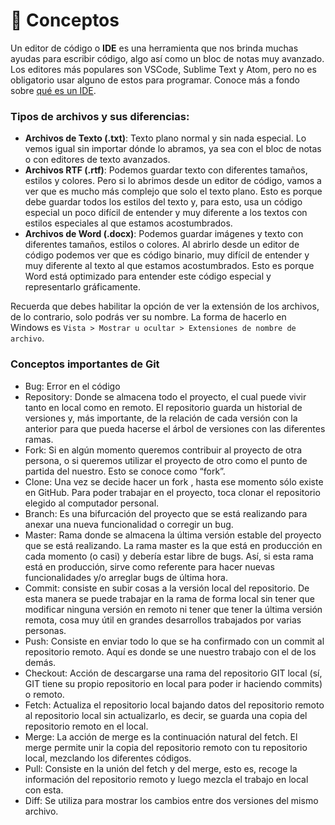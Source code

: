 # 💾 Conceptos



Un editor de código o **IDE** es una herramienta que nos brinda muchas ayudas para escribir código, algo así como un bloc de notas muy avanzado. Los editores más populares son VSCode, Sublime Text y Atom, pero no es obligatorio usar alguno de estos para programar. Conoce más a fondo sobre [qué es un IDE](https://platzi.com/blog/que-es-ide-editor-de-texto/).

### Tipos de archivos y sus diferencias:

* **Archivos de Texto (.txt)**: Texto plano normal y sin nada especial. Lo vemos igual sin importar dónde lo abramos, ya sea con el bloc de notas o con editores de texto avanzados.
* **Archivos RTF (.rtf)**: Podemos guardar texto con diferentes tamaños, estilos y colores. Pero si lo abrimos desde un editor de código, vamos a ver que es mucho más complejo que solo el texto plano. Esto es porque debe guardar todos los estilos del texto y, para esto, usa un código especial un poco difícil de entender y muy diferente a los textos con estilos especiales al que estamos acostumbrados.
* **Archivos de Word (.docx)**: Podemos guardar imágenes y texto con diferentes tamaños, estilos o colores. Al abrirlo desde un editor de código podemos ver que es código binario, muy difícil de entender y muy diferente al texto al que estamos acostumbrados. Esto es porque Word está optimizado para entender este código especial y representarlo gráficamente.

Recuerda que debes habilitar la opción de ver la extensión de los archivos, de lo contrario, solo podrás ver su nombre. La forma de hacerlo en Windows es `Vista > Mostrar u ocultar > Extensiones de nombre de archivo`.

### Conceptos importantes de Git

* Bug: Error en el código
* Repository: Donde se almacena todo el proyecto, el cual puede vivir tanto en local como en remoto. El repositorio guarda un historial de versiones y, más importante, de la relación de cada versión con la anterior para que pueda hacerse el árbol de versiones con las diferentes ramas.
* Fork: Si en algún momento queremos contribuir al proyecto de otra persona, o si queremos utilizar el proyecto de otro como el punto de partida del nuestro. Esto se conoce como “fork”.
* Clone: Una vez se decide hacer un fork , hasta ese momento sólo existe en GitHub. Para poder trabajar en el proyecto, toca clonar el repositorio elegido al computador personal.
* Branch: Es una bifurcación del proyecto que se está realizando para anexar una nueva funcionalidad o corregir un bug.
* Master: Rama donde se almacena la última versión estable del proyecto que se está realizando. La rama master es la que está en producción en cada momento (o casi) y debería estar libre de bugs. Así, si esta rama está en producción, sirve como referente para hacer nuevas funcionalidades y/o arreglar bugs de última hora.
* Commit: consiste en subir cosas a la versión local del repositorio. De esta manera se puede trabajar en la rama de forma local sin tener que modificar ninguna versión en remoto ni tener que tener la última versión remota, cosa muy útil en grandes desarrollos trabajados por varias personas.
* Push: Consiste en enviar todo lo que se ha confirmado con un commit al repositorio remoto. Aquí es donde se une nuestro trabajo con el de los demás.
* Checkout: Acción de descargarse una rama del repositorio GIT local (sí, GIT tiene su propio repositorio en local para poder ir haciendo commits) o remoto.
* Fetch: Actualiza el repositorio local bajando datos del repositorio remoto al repositorio local sin actualizarlo, es decir, se guarda una copia del repositorio remoto en el local.
* Merge: La acción de merge es la continuación natural del fetch. El merge permite unir la copia del repositorio remoto con tu repositorio local, mezclando los diferentes códigos.
* Pull: Consiste en la unión del fetch y del merge, esto es, recoge la información del repositorio remoto y luego mezcla el trabajo en local con esta.
* Diff: Se utiliza para mostrar los cambios entre dos versiones del mismo archivo.
